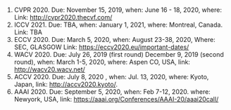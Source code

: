 # 

1. CVPR 2020. Due: November 15, 2019, when: June 16 - 18, 2020, where:  Link: http://cvpr2020.thecvf.com/ 
2. ICCV 2021. Due: TBA, when: January 1, 2021, where: Montreal, Canada. Link: TBA
3. ECCV 2020. Due: March 5, 2020, when: August 23-38, 2020, Where: SEC, GLASGOW  Link: https://eccv2020.eu/important-dates/
4. WACV 2020. Due: July 26, 2019 (first round) December 9, 2019 (second round), when: March 1-5, 2020, where: Aspen CO, USA, link: http://wacv20.wacv.net/
5. ACCV 2020. Due: July 8, 2020 , when: Jul. 13, 2020, where: Kyoto, Japan, link: http://accv2020.kyoto/. 
6. AAAI 2020. Due: September 5, 2020, when: Feb 7-12, 2020. where: Newyork, USA, link: https://aaai.org/Conferences/AAAI-20/aaai20call/
